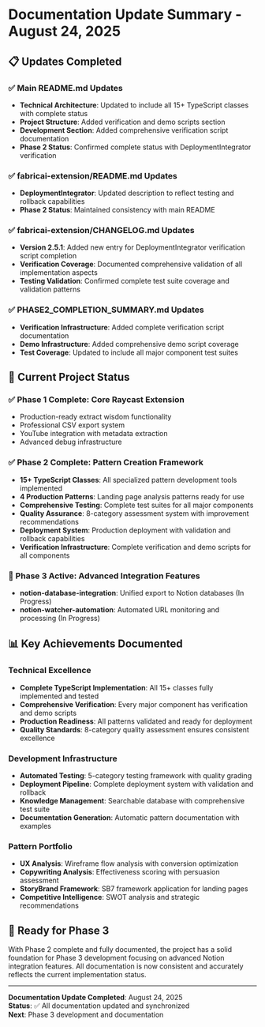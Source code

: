 # Documentation Update Summary - August 24, 2025

## 📋 Updates Completed

### ✅ Main README.md Updates
- **Technical Architecture**: Updated to include all 15+ TypeScript classes with complete status
- **Project Structure**: Added verification and demo scripts section
- **Development Section**: Added comprehensive verification script documentation
- **Phase 2 Status**: Confirmed complete status with DeploymentIntegrator verification

### ✅ fabricai-extension/README.md Updates
- **DeploymentIntegrator**: Updated description to reflect testing and rollback capabilities
- **Phase 2 Status**: Maintained consistency with main README

### ✅ fabricai-extension/CHANGELOG.md Updates
- **Version 2.5.1**: Added new entry for DeploymentIntegrator verification script completion
- **Verification Coverage**: Documented comprehensive validation of all implementation aspects
- **Testing Validation**: Confirmed complete test suite coverage and validation patterns

### ✅ PHASE2_COMPLETION_SUMMARY.md Updates
- **Verification Infrastructure**: Added complete verification script documentation
- **Demo Infrastructure**: Added comprehensive demo script coverage
- **Test Coverage**: Updated to include all major component test suites

## 🎯 Current Project Status

### ✅ Phase 1 Complete: Core Raycast Extension
- Production-ready extract wisdom functionality
- Professional CSV export system
- YouTube integration with metadata extraction
- Advanced debug infrastructure

### ✅ Phase 2 Complete: Pattern Creation Framework
- **15+ TypeScript Classes**: All specialized pattern development tools implemented
- **4 Production Patterns**: Landing page analysis patterns ready for use
- **Comprehensive Testing**: Complete test suites for all major components
- **Quality Assurance**: 8-category assessment system with improvement recommendations
- **Deployment System**: Production deployment with validation and rollback capabilities
- **Verification Infrastructure**: Complete verification and demo scripts for all components

### 🚧 Phase 3 Active: Advanced Integration Features
- **notion-database-integration**: Unified export to Notion databases (In Progress)
- **notion-watcher-automation**: Automated URL monitoring and processing (In Progress)

## 📊 Key Achievements Documented

### Technical Excellence
- **Complete TypeScript Implementation**: All 15+ classes fully implemented and tested
- **Comprehensive Verification**: Every major component has verification and demo scripts
- **Production Readiness**: All patterns validated and ready for deployment
- **Quality Standards**: 8-category quality assessment ensures consistent excellence

### Development Infrastructure
- **Automated Testing**: 5-category testing framework with quality grading
- **Deployment Pipeline**: Complete deployment system with validation and rollback
- **Knowledge Management**: Searchable database with comprehensive test suite
- **Documentation Generation**: Automatic pattern documentation with examples

### Pattern Portfolio
- **UX Analysis**: Wireframe flow analysis with conversion optimization
- **Copywriting Analysis**: Effectiveness scoring with persuasion assessment
- **StoryBrand Framework**: SB7 framework application for landing pages
- **Competitive Intelligence**: SWOT analysis and strategic recommendations

## 🚀 Ready for Phase 3

With Phase 2 complete and fully documented, the project has a solid foundation for Phase 3 development focusing on advanced Notion integration features. All documentation is now consistent and accurately reflects the current implementation status.

---

**Documentation Update Completed**: August 24, 2025  
**Status**: ✅ All documentation updated and synchronized  
**Next**: Phase 3 development and documentation